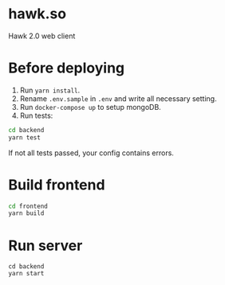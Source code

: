 # hawk.so
Hawk 2.0 web client

# Before deploying
1. Run `yarn install`.
2. Rename `.env.sample` in `.env` and write all necessary setting.
3. Run `docker-compose up` to setup mongoDB.
4. Run tests:
```bash
cd backend
yarn test
```
If not all tests passed, your config contains errors.

# Build frontend
```bash
cd frontend
yarn build
```

# Run server
```
cd backend
yarn start
```
